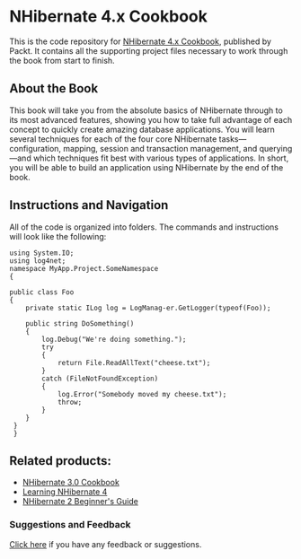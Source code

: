 # NHibernate 4.x Cookbook
This is the code repository for [NHibernate 4.x Cookbook](https://www.packtpub.com/application-development/nhibernate-40-cookbook?utm_source=github&utm_medium=repository&utm_content=9781784396428), published by Packt. It contains all the supporting
project files necessary to work through the book from start to finish.

## About the Book
This book will take you from the absolute basics of NHibernate through to its most advanced features, showing you how to take full advantage of each concept to quickly create amazing database applications. You will learn several techniques for each of the four core NHibernate tasks—configuration, mapping, session and transaction management, and querying—and which techniques fit best with various types of applications. In short, you will be able to build an application using NHibernate by the end of the book.

## Instructions and Navigation
All of the code is organized into folders. The commands and instructions will look like the following:

    using System.IO;
    using log4net;
    namespace MyApp.Project.SomeNamespace
    {

    public class Foo
    {
        private static ILog log = LogManag-er.GetLogger(typeof(Foo));

        public string DoSomething()
        {
            log.Debug("We're doing something.");
            try
            {
                return File.ReadAllText("cheese.txt");
            }
            catch (FileNotFoundException)
            {
                log.Error("Somebody moved my cheese.txt");
                throw;
            }
        }
     }
     }


## Related products:
* [NHibernate 3.0 Cookbook](https://www.packtpub.com/application-development/nhibernate-30-cookbook?utm_source=github&utm_medium=repository&utm_content=9781849513043)
* [Learning NHibernate 4](https://www.packtpub.com/application-development/learning-nhibernate-4?utm_source=github&utm_medium=repository&utm_content=9781784393564)
* [NHibernate 2 Beginner's Guide](https://www.packtpub.com/application-development/nhibernate-2-beginners-guide?utm_source=github&utm_medium=repository&utm_content=9781847198907)

### Suggestions and Feedback
[Click here](https://docs.google.com/forms/d/e/1FAIpQLSe5qwunkGf6PUvzPirPDtuy1Du5Rlzew23UBp2S-P3wB-GcwQ/viewform) if you have any feedback or suggestions.

